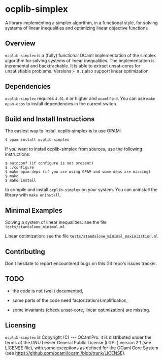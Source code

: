 # ocplib-simplex

A library implementing a simplex algorithm, in a functional style, for
solving systems of linear inequalities and optimizing linear objective
functions


## Overview

`ocplib-simplex` is a (fully) functional OCaml implementation of the
simplex algorithm for solving systems of linear inequalities. The
implementation is incremental and backtrackable. It is able to extract
unsat-cores for unsatisfiable problems. Versions `> 0.1` also support
linear optimization


## Dependencies

`ocplib-simplex` requires `4.01.0` or higher and `ocamlfind`.
You can use `make opam-deps` to install dependencies in the current switch.


## Build and Install Instructions

The easiest way to install ocplib-simplex is to use OPAM:

    $ opam install ocplib-simplex

If you want to install ocplib-simplex from sources, use the following
instructions:

    $ autoconf (if configure is not present)
    $ ./configure
    $ make opam-deps (if you are using OPAM and some deps are missing)
    $ make
    $ make install

to compile and install `ocplib-simplex` on your system. You can
uninstall the library with `make uninstall`.


## Minimal Examples

Solving a system of linear inequalities: see the file `tests/standalone_minimal.ml`

Linear optimization: see the file `tests/standalone_minimal_maximization.ml`


## Contributing

Don't hesitate to report encountered bugs on this Git repo's issues
tracker.

## TODO

- the code is not (well) documented,

- some parts of the code need factorization/simplification,

- some invariants (check unsat-core, linear optimization) are missing.


## Licensing

`ocplib-simplex` is Copyright (C) --- OCamlPro.  it is distributed
under the terms of the GNU Lesser General Public License (LGPL)
version 2.1 (see LICENSE file), with some exceptions as defined for
the OCaml Core System (see
https://github.com/ocaml/ocaml/blob/trunk/LICENSE).